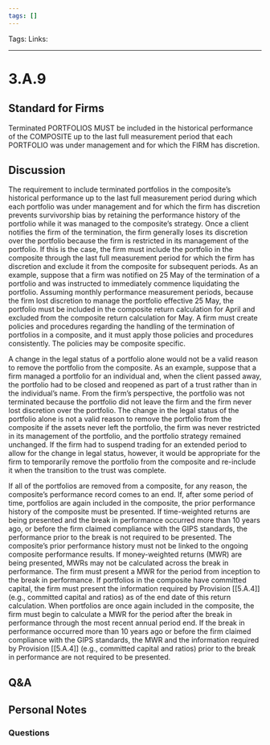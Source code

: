 ```yaml
---
tags: []
---
```

Tags:
Links: 
___
# 3.A.9
## Standard for Firms
Terminated PORTFOLIOS MUST be included in the historical performance of the COMPOSITE up to the last full measurement period that each PORTFOLIO was under management and for which the FIRM has discretion.
## Discussion
The requirement to include terminated portfolios in the composite’s historical performance up to the last full measurement period during which each portfolio was under management and for which the firm has discretion prevents survivorship bias by retaining the performance history of the portfolio while it was managed to the composite’s strategy. Once a client notifies the firm of the termination, the firm generally loses its discretion over the portfolio because the firm is restricted in its management of the portfolio. If this is the case, the firm must include the portfolio in the composite through the last full measurement period for which the firm has discretion and exclude it from the composite for subsequent periods. As an example, suppose that a firm was notified on 25 May of the termination of a portfolio and was instructed to immediately commence liquidating the portfolio. Assuming monthly performance measurement periods, because the firm lost discretion to manage the portfolio effective 25 May, the portfolio must be included in the composite return calculation for April and excluded from the composite return calculation for May. A firm must create policies and procedures regarding the handling of the termination of portfolios in a composite, and it must apply those policies and procedures consistently. The policies may be composite specific.

A change in the legal status of a portfolio alone would not be a valid reason to remove the portfolio from the composite. As an example, suppose that a firm managed a portfolio for an individual and, when the client passed away, the portfolio had to be closed and reopened as part of a trust rather than in the individual’s name. From the firm’s perspective, the portfolio was not terminated because the portfolio did not leave the firm and the firm never lost discretion over the portfolio. The change in the legal status of the portfolio alone is not a valid reason to remove the portfolio from the composite if the assets never left the portfolio, the firm was never restricted in its management of the portfolio, and the portfolio strategy remained unchanged. If the firm had to suspend trading for an extended period to allow for the change in legal status, however, it would be appropriate for the firm to temporarily remove the portfolio from the composite and re-include it when the transition to the trust was complete.

If all of the portfolios are removed from a composite, for any reason, the composite’s performance record comes to an end. If, after some period of time, portfolios are again included in the composite, the prior performance history of the composite must be presented. If time-weighted returns are being presented and the break in performance occurred more than 10 years ago, or before the firm claimed compliance with the GIPS standards, the performance prior to the break is not required to be presented. The composite’s prior performance history must not be linked to the ongoing composite performance results. If money-weighted returns (MWR) are being presented, MWRs may not be calculated across the break in performance. The firm must present a MWR for the period from inception to the break in performance. If portfolios in the composite have committed capital, the firm must present the information required by Provision [[5.A.4]] (e.g., committed capital and ratios) as of the end date of this return calculation. When portfolios are once again included in the composite, the firm must begin to calculate a MWR for the period after the break in performance through the most recent annual period end. If the break in performance occurred more than 10 years ago or before the firm claimed compliance with the GIPS standards, the MWR and the information required by Provision [[5.A.4]] (e.g., committed capital and ratios) prior to the break in performance are not required to be presented.
## Q&A

## Personal Notes

### Questions